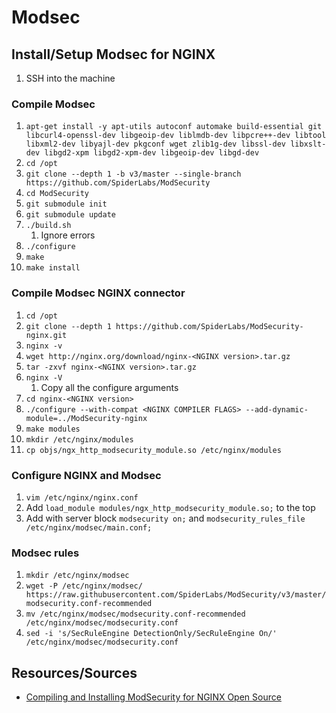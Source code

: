 # Modsec

## Install/Setup Modsec for NGINX
1. SSH into the machine

### Compile Modsec
1. `apt-get install -y apt-utils autoconf automake build-essential git libcurl4-openssl-dev libgeoip-dev liblmdb-dev libpcre++-dev libtool libxml2-dev libyajl-dev pkgconf wget zlib1g-dev libssl-dev libxslt-dev libgd2-xpm libgd2-xpm-dev libgeoip-dev libgd-dev`
1. `cd /opt`
1. `git clone --depth 1 -b v3/master --single-branch https://github.com/SpiderLabs/ModSecurity`
1. `cd ModSecurity`
1. `git submodule init`
1. `git submodule update`
1. `./build.sh`
    1. Ignore errors
1. `./configure`
1. `make`
1. `make install`

### Compile Modsec NGINX connector
1. `cd /opt`
1. `git clone --depth 1 https://github.com/SpiderLabs/ModSecurity-nginx.git`
1. `nginx -v`
1. `wget http://nginx.org/download/nginx-<NGINX version>.tar.gz`
1. `tar -zxvf nginx-<NGINX version>.tar.gz`
1. `nginx -V`
    1. Copy all the configure arguments
1. `cd nginx-<NGINX version>`
1. `./configure --with-compat <NGINX COMPILER FLAGS> --add-dynamic-module=../ModSecurity-nginx`
1. `make modules`
1. `mkdir /etc/nginx/modules`
1. `cp objs/ngx_http_modsecurity_module.so /etc/nginx/modules`

### Configure NGINX and Modsec
1. `vim /etc/nginx/nginx.conf`
1. Add `load_module modules/ngx_http_modsecurity_module.so;` to the top
1. Add with server block `modsecurity on;` and `modsecurity_rules_file /etc/nginx/modsec/main.conf;`

### Modsec rules
1. `mkdir /etc/nginx/modsec`
1. `wget -P /etc/nginx/modsec/ https://raw.githubusercontent.com/SpiderLabs/ModSecurity/v3/master/modsecurity.conf-recommended`
1. `mv /etc/nginx/modsec/modsecurity.conf-recommended /etc/nginx/modsec/modsecurity.conf`
1. `sed -i 's/SecRuleEngine DetectionOnly/SecRuleEngine On/' /etc/nginx/modsec/modsecurity.conf`

## Resources/Sources
* [Compiling and Installing ModSecurity for NGINX Open Source](https://www.nginx.com/blog/compiling-and-installing-modsecurity-for-open-source-nginx/)